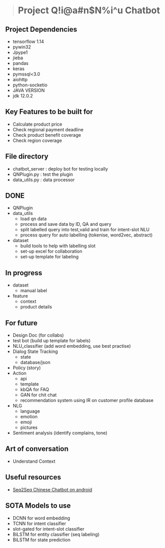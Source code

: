 > # **Project Q!i@a#n$N%i^u Chatbot**

## Project Dependencies
- tensorflow 1.14
- pywin32
- Jpype1
- jieba
- pandas
- keras
- pymssql<3.0
- aiohttp
- python-socketio
- JAVA VERSION
- jdk 12.0.2

## Key Features to be built for
- Calculate product price
- Check regional payment deadline
- Check product benefit coverage
- Check region coverage

## File directory
- chatbot_server : deploy bot for testing locally
- QNPlugin.py : test the plugin
- data_utils.py : data processor

## DONE
- QNPlugin
- data_utils
    - load qn data
    - process and save data by ID, QA and query
    - split labelled query into test,valid and train for intent-slot NLU
    - process query for auto labelling (tokenise, word2vec, abstract)
- dataset
    - build tools to help with labelling slot
    - set-up excel for collaboration
    - set-up template for labeling

## In progress
- dataset
    - manual label
- feature
    - context
    - product details

## For future
- Design Doc (for collabs)
- test bot (build up template for labels)
- NLU_classifier (add word embedding, use best practise)
- Dialog State Tracking
    - state
    - database/json
- Policy (story)
- Action
    - api
    - template
    - kbQA for FAQ
    - GAN for chit chat
    - recommendation system using IR on customer profile database
- NLG
    - language 
    - emotion 
    - emoji 
    - pictures
- Sentiment analysis (identify complains, tone)

## Art of conversation
- Understand Context

## Useful resources
- [Seq2Seq Chinese Chatbot on android](http://www.shareditor.com/blogshow/?blogId=63)

## SOTA Models to use
- DCNN for word embedding
- TCNN for intent classifier
- slot-gated for intent-slot classifier
- BiLSTM for entity classifier (seq labeling)
- BiLSTM for state prediction